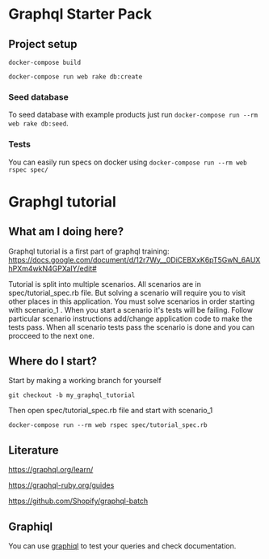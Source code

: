 # Graphql Starter Pack

## Project setup

`docker-compose build`

`docker-compose run web rake db:create`

### Seed database
To seed database with example products just run `docker-compose run --rm web rake db:seed`.

### Tests
You can easily run specs on docker using `docker-compose run --rm web rspec spec/`

# Graphgl tutorial

## What am I doing here?

Graphql tutorial is a first part of graphql training: https://docs.google.com/document/d/12r7Wy__0DiCEBXxK6pT5GwN_6AUXhPXm4wkN4GPXaIY/edit#

Tutorial is split into multiple scenarios. All scenarios are in spec/tutorial_spec.rb file.
But solving a scenario will require you to visit other places in this application.
You must solve scenarios in order starting with scenario_1 . When you start a scenario it's tests will be failing.
Follow particular scenario instructions add/change application code to make the tests pass.
When all scenario tests pass the scenario is done and you can procceed to the next one.

## Where do I start?
Start by making a working branch for yourself

`git checkout -b my_graphql_tutorial`

Then open spec/tutorial_spec.rb file and start with scenario_1

`docker-compose run --rm web rspec spec/tutorial_spec.rb`
 
## Literature
https://graphql.org/learn/

https://graphql-ruby.org/guides

https://github.com/Shopify/graphql-batch
   
## Graphiql
You can use [graphiql](http://localhost:3000/graphiql) to test your queries and check documentation.
